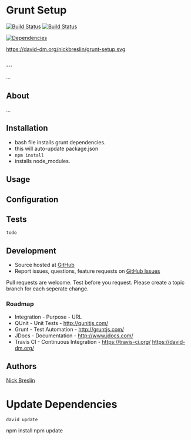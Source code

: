 # Grunt Setup

[![Build Status](https://circleci.com/gh/nickbreslin/grunt-setup/tree/master.svg?style=svg)](https://circleci.com/gh/nickbreslin/grunt-setup/tree/master)
[![Build Status](https://circleci.com/gh/nickbreslin/grunt-setup/tree/master.svg?style=shield)](https://circleci.com/gh/nickbreslin/grunt-setup/tree/master)

[![Dependencies](https://david-dm.org/nickbreslin/grunt-setup.svg)](https://david-dm.org/nickbreslin/grunt-setup.svg)

https://david-dm.org/nickbreslin/grunt-setup.svg
### ...

...

## About

...


## Installation

- bash file installs grunt dependencies.
- this will auto-update package.json
- `npm install`
- installs node_modules.

## Usage

## Configuration

## Tests

    todo

## Development

- Source hosted at [GitHub](https://github.com/nickbreslin/grunt-setup)
- Report issues, questions, feature requests on [GitHub Issues](https://github.com/nickbreslin/grunt-setup/issues)

Pull requests are welcome. Test before you request. Please create a topic branch for each seperate change.

### Roadmap

* Integration - Purpose - URL
* QUnit - Unit Tests - http://qunitjs.com/
* Grunt - Test Automation - http://gruntjs.com/
* JDocs - Documentation - http://www.jdocs.com/
* Travis CI - Continuous Integration - https://travis-ci.org/
https://david-dm.org/

## Authors

[Nick Breslin](https://github.com/nickbreslin)

# Update Dependencies

`
david update
`

npm install
npm update


